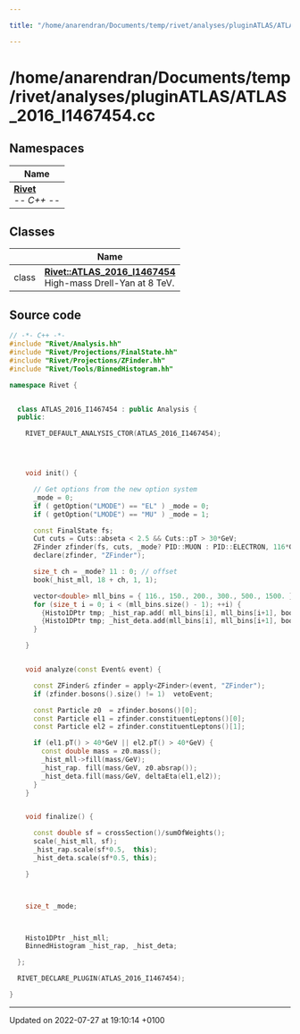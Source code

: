 ```yaml
---

title: "/home/anarendran/Documents/temp/rivet/analyses/pluginATLAS/ATLAS_2016_I1467454.cc"

---
```


# /home/anarendran/Documents/temp/rivet/analyses/pluginATLAS/ATLAS_2016_I1467454.cc



## Namespaces

| Name           |
| -------------- |
| **[Rivet](http://example.org/namespaces/namespacerivet/)** <br>-*- C++ -*-  |

## Classes

|                | Name           |
| -------------- | -------------- |
| class | **[Rivet::ATLAS_2016_I1467454](http://example.org/classes/classrivet_1_1atlas__2016__i1467454/)** <br>High-mass Drell-Yan at 8 TeV.  |




## Source code

```cpp
// -*- C++ -*-
#include "Rivet/Analysis.hh"
#include "Rivet/Projections/FinalState.hh"
#include "Rivet/Projections/ZFinder.hh"
#include "Rivet/Tools/BinnedHistogram.hh"

namespace Rivet {


  class ATLAS_2016_I1467454 : public Analysis {
  public:

    RIVET_DEFAULT_ANALYSIS_CTOR(ATLAS_2016_I1467454);




    void init() {

      // Get options from the new option system
      _mode = 0;
      if ( getOption("LMODE") == "EL" ) _mode = 0;
      if ( getOption("LMODE") == "MU" ) _mode = 1;

      const FinalState fs;
      Cut cuts = Cuts::abseta < 2.5 && Cuts::pT > 30*GeV;
      ZFinder zfinder(fs, cuts, _mode? PID::MUON : PID::ELECTRON, 116*GeV, 1500*GeV, 0.1);
      declare(zfinder, "ZFinder");

      size_t ch = _mode? 11 : 0; // offset
      book(_hist_mll, 18 + ch, 1, 1);

      vector<double> mll_bins = { 116., 150., 200., 300., 500., 1500. };
      for (size_t i = 0; i < (mll_bins.size() - 1); ++i) {
        {Histo1DPtr tmp; _hist_rap.add( mll_bins[i], mll_bins[i+1], book(tmp, 19 + ch + i, 1, 1));}
        {Histo1DPtr tmp; _hist_deta.add(mll_bins[i], mll_bins[i+1], book(tmp, 24 + ch + i, 1, 1));}
      }

    }


    void analyze(const Event& event) {

      const ZFinder& zfinder = apply<ZFinder>(event, "ZFinder");
      if (zfinder.bosons().size() != 1)  vetoEvent;

      const Particle z0  = zfinder.bosons()[0];
      const Particle el1 = zfinder.constituentLeptons()[0];
      const Particle el2 = zfinder.constituentLeptons()[1];

      if (el1.pT() > 40*GeV || el2.pT() > 40*GeV) {
        const double mass = z0.mass();
        _hist_mll->fill(mass/GeV);
        _hist_rap. fill(mass/GeV, z0.absrap());
        _hist_deta.fill(mass/GeV, deltaEta(el1,el2));
      }
    }


    void finalize() {

      const double sf = crossSection()/sumOfWeights();
      scale(_hist_mll, sf);
      _hist_rap.scale(sf*0.5,  this);
      _hist_deta.scale(sf*0.5, this);

    }



    size_t _mode;



    Histo1DPtr _hist_mll;
    BinnedHistogram _hist_rap, _hist_deta;

  };

  RIVET_DECLARE_PLUGIN(ATLAS_2016_I1467454);

}
```


-------------------------------

Updated on 2022-07-27 at 19:10:14 +0100
